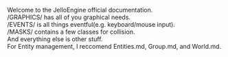 Welcome to the JelloEngine official documentation.  
/GRAPHICS/ has all of you graphical needs.  
/EVENTS/ is all things eventful(e.g. keyboard/mouse input).  
/MASKS/ contains a few classes for collision.  
And everything else is other stuff.  
For Entity management, I reccomend Entities.md, Group.md, and World.md.
